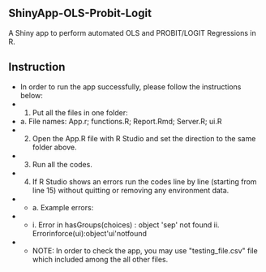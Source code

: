 ## ShinyApp-OLS-Probit-Logit
A Shiny app to perform automated OLS and PROBIT/LOGIT Regressions in R.

## Instruction
* In order to run the app successfully, please follow the instructions below:
* 1. Put all the files in one folder:
* a. File names: App.r; functions.R; Report.Rmd; Server.R; ui.R
* 2. Open the App.R file with R Studio and set the direction to the same folder above.
* 3. Run all the codes.
* 4. If R Studio shows an errors run the codes line by line (starting from line 15) without
quitting or removing any environment data.
* * a. Example errors:
* * i. Error in hasGroups(choices) : object 'sep' not found ii. Errorinforce(ui):object'ui'notfound
* * NOTE: In order to check the app, you may use "testing_file.csv" file which included among the all other files.
